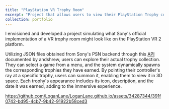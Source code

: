 ```yaml
---
title: "PlayStation VR Trophy Room"
excerpt: "Project that allows users to view their PlayStation Trophy collection in virtual reality <br/><img src='/images/500x300.png'>"
collection: portfolio
---
```

I envisioned and developed a project simulating what Sony's official implementation of a VR trophy room might look like on the PlayStation VR 2 platform.

Utilizing JSON files obtained from Sony's PSN backend through this [API](https://andshrew.github.io/PlayStation-Trophies/#/) documented by andshrew, users can explore their actual trophy collection. They can select a game from a menu, and the system dynamically spawns the corresponding trophies they have earned. By pointing their controller's ray at a specific trophy, users can summon it, enabling them to view it in 3D space. Each trophy's appearance includes its icon, description, and the date it was earned, adding to the immersive experience.



https://github.com/LoganLane/LoganLane.github.io/assets/34287344/391f0742-bd95-4cb7-9b42-91922b58ced3



